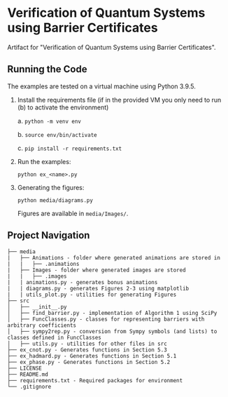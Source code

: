 # Verification of Quantum Systems using Barrier Certificates

Artifact for "Verification of Quantum Systems using Barrier Certificates".

## Running the Code

The examples are tested on a virtual machine using Python 3.9.5.

1. Install the requirements file (if in the provided VM you only need to run (b) to activate the environment)

    a. ```python -m venv env```

    b. ```source env/bin/activate```

    c. ```pip install -r requirements.txt```
    
2. Run the examples:

    ```python ex_<name>.py``` 

3. Generating the figures:
    
    ```python media/diagrams.py```

    Figures are available in ```media/Images/```.

## Project Navigation
```
├── media
|   ├── Animations - folder where generated animations are stored in
|   |   ├── .animations
|   ├── Images - folder where generated images are stored
|   |   ├── .images
|   | animations.py - generates bonus animations
|   | diagrams.py - generates Figures 2-3 using matplotlib 
|   | utils_plot.py - utilities for generating Figures
├── src
│   ├── __init__.py
│   ├── find_barrier.py - implementation of Algorithm 1 using SciPy
│   ├── FuncClasses.py - classes for representing barriers with arbitrary coefficients
│   ├── sympy2rep.py - conversion from Sympy symbols (and lists) to classes defined in FuncClasses
│   ├── utils.py - utilities for other files in src
├── ex_cnot.py - Generates functions in Section 5.3
├── ex_hadmard.py - Generates functions in Section 5.1
├── ex_phase.py - Generates functions in Section 5.2
├── LICENSE
├── README.md
├── requirements.txt - Required packages for environment
└── .gitignore
```
